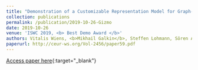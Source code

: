 ```yaml
---
title: "Demonstration of a Customizable Representation Model for Graph-Based Visualizations of Ontologies–GizMO"
collection: publications
permalink: /publication/2019-10-26-Gizmo
date: 2019-10-26
venue: 'ISWC 2019, <b> Best Demo Award </b>'
authors: Vitalis Wiens, <b>Mikhail Galkin</b>, Steffen Lohmann, Sören Auer
paperurl: http://ceur-ws.org/Vol-2456/paper59.pdf
---
```

[Access paper here](http://ceur-ws.org/Vol-2456/paper59.pdf){:target="_blank"}
